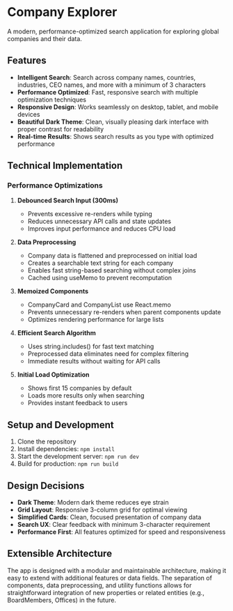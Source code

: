 # Company Explorer

A modern, performance-optimized search application for exploring global companies and their data.

## Features

- **Intelligent Search**: Search across company names, countries, industries, CEO names, and more with a minimum of 3 characters
- **Performance Optimized**: Fast, responsive search with multiple optimization techniques
- **Responsive Design**: Works seamlessly on desktop, tablet, and mobile devices
- **Beautiful Dark Theme**: Clean, visually pleasing dark interface with proper contrast for readability
- **Real-time Results**: Shows search results as you type with optimized performance

## Technical Implementation

### Performance Optimizations

1. **Debounced Search Input (300ms)**

   - Prevents excessive re-renders while typing
   - Reduces unnecessary API calls and state updates
   - Improves input performance and reduces CPU load

2. **Data Preprocessing**

   - Company data is flattened and preprocessed on initial load
   - Creates a searchable text string for each company
   - Enables fast string-based searching without complex joins
   - Cached using useMemo to prevent recomputation

3. **Memoized Components**

   - CompanyCard and CompanyList use React.memo
   - Prevents unnecessary re-renders when parent components update
   - Optimizes rendering performance for large lists

4. **Efficient Search Algorithm**

   - Uses string.includes() for fast text matching
   - Preprocessed data eliminates need for complex filtering
   - Immediate results without waiting for API calls

5. **Initial Load Optimization**
   - Shows first 15 companies by default
   - Loads more results only when searching
   - Provides instant feedback to users

## Setup and Development

1. Clone the repository
2. Install dependencies: `npm install`
3. Start the development server: `npm run dev`
4. Build for production: `npm run build`

## Design Decisions

- **Dark Theme**: Modern dark theme reduces eye strain
- **Grid Layout**: Responsive 3-column grid for optimal viewing
- **Simplified Cards**: Clean, focused presentation of company data
- **Search UX**: Clear feedback with minimum 3-character requirement
- **Performance First**: All features optimized for speed and responsiveness

## Extensible Architecture

The app is designed with a modular and maintainable architecture, making it easy to extend with additional features or data fields. The separation of components, data preprocessing, and utility functions allows for straightforward integration of new properties or related entities (e.g., BoardMembers, Offices) in the future.
